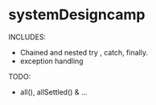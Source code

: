 # systemDesigncamp
INCLUDES:
* Chained and nested try , catch, finally.
* exception handling


TODO: 
* all(), allSettled() & ...
